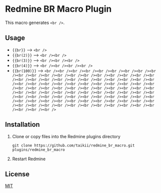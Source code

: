 # Redmine BR Macro Plugin

This macro generates `<br />`.

## Usage

* `{{br}}` --> `<br />`
* `{{br(2)}}` --> `<br /><br />`
* `{{br(3)}}` --> `<br /><br /><br />`
* `{{br(4)}}` --> `<br /><br /><br /><br />`
* `{{br(100)}}` --> `<br /><br /><br /><br /><br /><br /><br /><br /><br /><br /><br /><br /><br /><br /><br /><br /><br /><br /><br /><br /><br /><br /><br /><br /><br /><br /><br /><br /><br /><br /><br /><br /><br /><br /><br /><br /><br /><br /><br /><br /><br /><br /><br /><br /><br /><br /><br /><br /><br /><br /><br /><br /><br /><br /><br /><br /><br /><br /><br /><br /><br /><br /><br /><br /><br /><br /><br /><br /><br /><br /><br /><br /><br /><br /><br /><br /><br /><br /><br /><br /><br /><br /><br /><br /><br /><br /><br /><br /><br /><br /><br /><br /><br /><br /><br /><br /><br /><br /><br /><br />`

## Installation

1. Clone or copy files into the Redmine plugins directory
   ```
   git clone https://github.com/taikii/redmine_br_macro.git plugins/redmine_br_macro
   ```
2. Restart Redmine

## License

[MIT](LICENSE)
